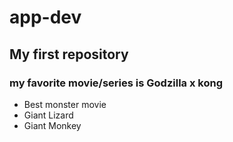 # app-dev
## My first repository
### **my favorite movie/series is Godzilla x kong**
- Best monster movie
- Giant Lizard
- Giant Monkey
